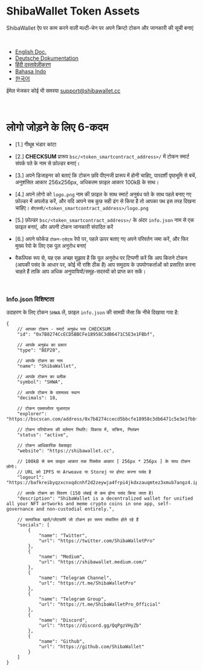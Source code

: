 # ShibaWallet Token Assets
ShibaWallet ऐप पर काम करने वाली मल्टी-चेन पर अपने क्रिप्टो टोकन और जानकारी की सूची बनाएं 

<br/>

- [English Doc.](https://github.com/ShibaWallet/token-assets/) <br/>
- [Deutsche Dokumentation](https://github.com/ShibaWallet/token-assets/blob/main/README-German.md) <br/>
- [हिंदी दस्तावेज़ीकरण](https://github.com/ShibaWallet/token-assets/blob/main/README-Hindi.md) <br/>
- [Bahasa Indo](https://github.com/ShibaWallet/token-assets/blob/main/README-Indonesian.md) <br/>
- [한국어](https://github.com/ShibaWallet/token-assets/blob/main/README-Korean.md) <br/>

ईमेल भेजकर कोई भी समस्या support@shibawallet.cc

<br/>

# <a name="HindiDoc"></a> लोगो जोड़ने के लिए 6-कदम
- [1.] गीथूब भंडार कांटा

- [2.] **CHECKSUM** प्रारूप `bsc/<token_smartcontract_address>/` में टोकन स्मार्ट संपर्क पते के नाम से फ़ोल्डर बनाएं।

- [3.] अपने डिजाइनर को बताएं कि टोकन छवि पीएनजी प्रारूप में होनी चाहिए, पारदर्शी पृष्ठभूमि से बचें, अनुशंसित आकार 256x256px, अधिकतम फ़ाइल आकार 100kB के साथ।

- [4.] अपने लोगो को `logo.png` नाम की फ़ाइल के साथ स्मार्ट अनुबंध पते के साथ पहले बनाए गए फ़ोल्डर में अपलोड करें, और यदि आपने सब कुछ सही ढंग से किया है तो आपका पथ इस तरह दिखना चाहिए। `बीएससी/<token_smartcontract_address>/logo.png`

- [5.] फ़ोल्डर `bsc/<token_smartcontract_address>/` के अंदर `info.json` नाम से एक फ़ाइल बनाएं, और अपनी टोकन जानकारी संपादित करें

- [6.] अपने फोर्कड `टोकन-एसेट्स` रेपो पर, पहले ऊपर बताए गए अपने परिवर्तन जमा करें, और फिर मुख्य रेपो के लिए एक पुल अनुरोध बनाएं

- वैकल्पिक रूप से, यह एक अच्छा सुझाव है कि पुल अनुरोध पर टिप्पणी करें कि आप कितने टोकन (आपकी पसंद के आधार पर, कोई भी राशि ठीक है) आप समुदाय के उपयोगकर्ताओं को प्रसारित करना चाहते हैं ताकि आप अधिक अनुयायियों/समूह-सदस्यों को प्राप्त कर सकें।

<br/>

### Info.json विशिष्टता

उदाहरण के लिए टोकन `SHWA` लें, फ़ाइल `info.json` की सामग्री जैसा कि नीचे दिखाया गया है:
```
{
    // आपका टोकन - स्मार्ट अनुबंध पता CHECKSUM
    "id": "0x7B8274CcECD5BBCFe18958C3dB6471C5E3e1FBbf",  

    // आपके अनुबंध का प्रकार
    "type": "BEP20",

    // आपके टोकन का नाम
    "name": "ShibaWallet",

    // आपके टोकन का प्रतीक
    "symbol": "SHWA",

    // आपके टोकन के दशमलव स्थान
    "decimals": 18,

    // टोकन एक्सप्लोरर यूआरएल
    "explorer": "https://bscscan.com/address/0x7b8274ccecd5bbcfe18958c3db6471c5e3e1fbbf",

    // टोकन परियोजना की वर्तमान स्थिति: विकास में, सक्रिय, निलंबन
    "status": "active",

    // टोकन आधिकारिक वेबसाइट
    "website": "https://shibawallet.cc",

    // 100kB से कम फ़ाइल आकार तक पिक्सेल आकार [ 256px * 256px ] के साथ टोकन लोगो।
    // URL को IPFS या Arweave या Storej पर होस्ट करना पसंद है
    "logourl": "https://bafkreibyqzxcnxqdcnhf2d2zeywja4frpi4jkdxzauqmtez3xmub7angz4.ipfs.dweb.link",

    // आपके टोकन का विवरण (150 लंबाई से कम होना पसंद किया जाता है)
    "description": "ShibaWallet is a decentralized wallet for unified all your NFT artworks and meme crypto coins in one app, self-governance and non-custodial entirely.",

    // सामाजिक खाते/प्लेटफ़ॉर्म जो टोकन हर समय संचालित होते रहे हैं
    "socials": [
        {
            "name": "Twitter",
            "url": "https://twitter.com/ShibaWalletPro"
        },
        {
            "name": "Medium",
            "url": "https://shibawallet.medium.com/"
        },
        {
            "name": "Telegram Channel",
            "url": "https://t.me/ShibaWalletPro"
        },
        {
            "name": "Telegram Group",
            "url": "https://t.me/ShibaWalletPro_Official"
        },
        {
            "name": "Discord",
            "url": "https://discord.gg/QqPgzVHyZb"
        },
        {
            "name": "Github",
            "url": "https://github.com/ShibaWallet"
        }
    ]
}
```
